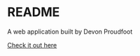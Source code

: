 # README

A web application built by Devon Proudfoot


[Check it out here](splurty-devon-proudfoot.herokuapp.com)